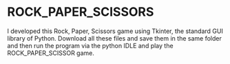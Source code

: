 # ROCK_PAPER_SCISSORS
I developed this Rock, Paper, Scissors game using Tkinter, the standard GUI library of Python.
Download all these files and save them in the same folder and then run the program  via the python IDLE and play the ROCK_PAPER_SCISSOR game.
